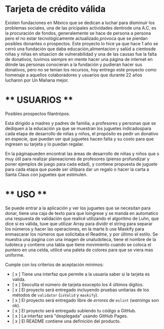 # Tarjeta de crédito válida



Existen fundaciones en México que se dedican a luchar para disminuir los problemas sociales, una de las pricipales actividades dentrode una A.C, es la procuración de fondos, generalemente se hace de persona a persona pero el no estar tecnológicamente actualizado,provoca que se pierdan posibles donantes o prospectos.
Este proyecto lo hice ya que hace 1 año se cerró una fundación que daba educación,alimentacion y salúd a cientosde niñas y niñas en situacion de vulnerabilidad y una de las causas fue la falta de donativos, tuvimos siempre en mente hacer una página de internet en dónde las personas conocieran a la fundación y pudieran hacer sus donativos, pero no se tenían los recursos, hoy entrego este proyecto como homenaje a aquellos colaboradores y usuarios que durante 22 años lucharon por Un Mañana mejor.

# ** USUARIOS **  
Posibles prospectos filantrópos.

Esta dirigido a madres y padres de familia, a profesores y personas que se dediquen a la educación ya que se muestran los juguetes indicadospara cada etapa de desarrollo de niñas y niños, el propósito es pedir un donativo en especie, que puedan ver qué juguetes hacen falta y su costo para que ingresen su tarjeta y lo puedan regalar.

En la páginapueden encontrat las áreas de desarrollo de niñas y niños que s muy útil para realizar planeaciones de profesores (pienso profundizar y poner ejemplos de juego para cada edad), y contiene propuesta de juguete para cada etapa que puede ser útilpara dar un regalo o hacer la carta a Santa Claus con juguetes que estimulen.

# ** USO **  

Se puede entrar a la aplicación y ver los juguetes que se necesitan para donar, tiene una caja de texto para que loingrese y se manda en automatico una respuesta de validación que realicé utilizando el algoritmo de Luhn, que dice si es válida, tuve  que utilizar Array para dividir el string para separar los números y hacer las operaciones, en la marte b use Maskify para enmascarar los números que solicitaba el Readme, y por último el estilo.
Se muestra una pagina con una imagen de unaludoteca, tiene el nombre de la ludoteca y contiene una tabla que tiene movimiento cuando se coloca el puntero en una celda, utilicé una paleta de colores para que se viera mas uniforme.

Cumple con los criterios de aceptación mínimos:

* [ x ] Tiene una interfaz que permite a la usuaria saber si la tarjeta es valida.
* [ x ] Seoculta el número de tarjeta esxcepto los 4 últimos digitos.
* [ x ] El proyecto será entregado incluyendo pruebas unitarias de los métodos de
  `validator` (`isValid` y `maskify`).
* [ x ] El proyecto será entregado libre de _errores_ de `eslint` (_warnings_ son ok).
* [ x ] El proyecto será entregado subiendo tu código a GitHub.
* [ x ] La interfaz será "desplegada" usando GitHub Pages.
* [ x ] El README contiene una definición del producto.



